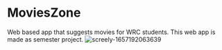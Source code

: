 # MoviesZone

Web based app that suggests movies for WRC students. This web app is made as semester project.
![screely-1657192063639](https://user-images.githubusercontent.com/49053623/177759844-3610bacb-c767-40d8-9a37-a527a1fd0e2b.png)
